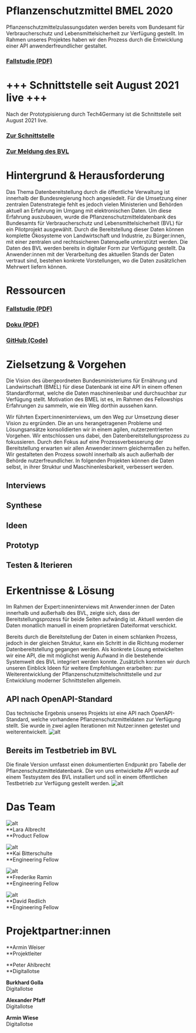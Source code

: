 # **Pflanzenschutzmittel BMEL 2020**


Pflanzenschutzmittelzulassungsdaten werden bereits vom Bundesamt für Verbraucherschutz und Lebensmittelsicherheit zur Verfügung gestellt. Im Rahmen unseres Projektes haben wir den Prozess durch die Entwicklung einer API anwenderfreundlicher gestaltet.


### [Fallstudie (PDF)](f1_PSM_Fallstudie.pdf)


# +++ Schnittstelle seit August 2021 live +++

Nach der Prototypisierung durch Tech4Germany ist die Schnittstelle seit August 2021 live. 


### [Zur Schnittstelle](https://psm-api.bvl.bund.de/)


### [Zur Meldung des BVL](https://www.bvl.bund.de/SharedDocs/Fachmeldungen/04_pflanzenschutzmittel/2021/2021_08_16_Fa_Testphase_PSM_Zulassungsdaten_API.html) 


# Hintergrund & Herausforderung

Das Thema Datenbereitstellung durch die öffentliche Verwaltung ist innerhalb der Bundesregierung hoch angesiedelt. Für die Umsetzung einer zentralen Datenstrategie fehlt es jedoch vielen Ministerien und Behörden aktuell an Erfahrung im Umgang mit elektronischen Daten. Um diese Erfahrung auszubauen, wurde die Pflanzenschutzmitteldatenbank des Bundesamts für Verbraucherschutz und Lebensmittelsicherheit (BVL) für ein Pilotprojekt ausgewählt. Durch die Bereitstellung dieser Daten können komplette Ökosysteme von Landwirtschaft und Industrie, zu Bürger:innen, mit einer zentralen und rechtssicheren Datenquelle unterstützt werden. Die Daten des BVL werden bereits in digitaler Form zur Verfügung gestellt. Da Anwender:innen mit der Verarbeitung des aktuellen Stands der Daten vertraut sind, bestehen konkrete Vorstellungen, wo die Daten zusätzlichen Mehrwert liefern können.


# Ressourcen


### [Fallstudie (PDF)](f1_PSM_Fallstudie.pdf)


### [Doku (PDF)](f2_PSM_Projektdokumentation_final.pdf)


### [GitHub (Code)](https://github.com/tech4germany/psm.api.v1)


# Zielsetzung & Vorgehen

Die Vision des übergeordneten Bundesministeriums für Ernährung und Landwirtschaft (BMEL) für diese Datenbank ist eine API in einem offenen Standardformat, welche die Daten maschinenlesbar und durchsuchbar zur Verfügung stellt. Motivation des BMEL ist es, im Rahmen des Fellowships Erfahrungen zu sammeln, wie ein Weg dorthin aussehen kann. 

Wir führten Expert:inneninterviews, um den Weg zur Umsetzung dieser Vision zu ergründen.  Die an uns herangetragenen Probleme und Lösungsansätze konsolidierten wir in einem agilen, nutzerzentrierten Vorgehen. Wir entschlossen uns dabei, den Datenbereitstellungsprozess zu fokussieren. Durch den Fokus auf eine Prozessverbesserung der Bereitstellung erwarten wir allen Anwender:innern gleichermaßen zu helfen. Wir gestalteten den Prozess sowohl innerhalb als auch außerhalb der Behörde nutzerfreundlicher. In folgenden Projekten können die Daten selbst, in ihrer Struktur und Maschinenlesbarkeit, verbessert werden.


## Interviews


## Synthese


## Ideen


## Prototyp


## Testen & Iterieren


# Erkentnisse & Lösung

Im Rahmen der Expert:inneninterviews mit Anwender:innen der Daten innerhalb und außerhalb des BVL, zeigte sich, dass der Bereitstellungsprozess für beide Seiten aufwändig ist. Aktuell werden die Daten monatlich manuell in einem proprietären Dateiformat verschickt.

Bereits durch die Bereitstellung der Daten in einem schlanken Prozess, jedoch in der gleichen Struktur, kann ein Schritt in die Richtung moderner Datenbereitstellung gegangen werden. Als konkrete Lösung entwickelten wir eine API, die mit möglichst wenig Aufwand in die bestehende Systemwelt des BVL integriert werden konnte. Zusätzlich konnten wir durch unseren Einblick Ideen für weitere Empfehlungen erarbeiten: zur Weiterentwicklung der Pflanzenschutzmittelschnittstelle und zur Entwicklung moderner Schnittstellen allgemein.


## API nach OpenAPI-Standard

Das technische Ergebnis unseres Projekts ist eine API nach OpenAPI-Standard, welche vorhandene Pflanzenschutzmitteldaten zur Verfügung stellt. Sie wurde in zwei agilen Iterationen mit Nutzer:innen getestet und weiterentwickelt. 
![alt](1_frame_generic_light-1-1280x871.png)

## Bereits im Testbetrieb im BVL

Die finale Version umfasst einen dokumentierten Endpunkt pro Tabelle der Pflanzenschutzmitteldatenbank. Die von uns entwickelte API wurde auf einem Testsystem des BVL installiert und soll in einem öffentlichen Testbetrieb zur Verfügung gestellt werden.
![alt](2_frame_generic_light-2-1280x861.png)

# Das Team

![alt](3_Fellow-Lara-Albrecht-Profilfoto-1-1280x1601.jpg) \
**Lara Albrecht \
**Product Fellow

![alt](4_Fellow-Kai-Bitterschule-Profilbild_.jpg) \
**Kai Bitterschulte \
**Engineering Fellow

![alt](5_Fellow-Frederike-Ramin-Profilfoto_-1280x1600.jpg) \
**Frederike Ramin \
**Engineering Fellow

![alt](6_Fellow-David-Redlich-Profilfoto-2-1280x1600.jpg) \
**David Redlich \
**Engineering Fellow


# Projektpartner:innen

**Armin Weiser \
**Projektleiter

**Peter Ahlbrecht \
**Digitallotse

**Burkhard Golla** \
Digitallotse

**Alexander Pfaff** \
Digitallotse

**Armin Wiese** \
Digitallotse
